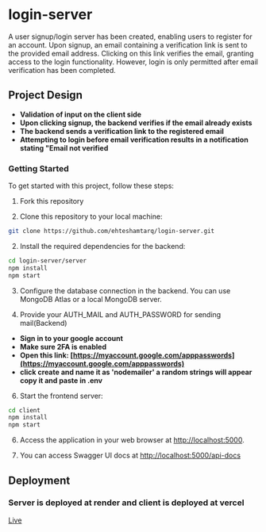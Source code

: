 # login-server
A user signup/login server has been created, enabling users to register for an account. Upon signup, an email containing a verification link is sent to the provided email address. Clicking on this link verifies the email, granting access to the login functionality. However, login is only permitted after email verification has been completed.

## Project Design

- **Validation of input on the client side** 
- **Upon clicking signup, the backend verifies if the email already exists**
- **The backend sends a verification link to the registered email**
- **Attempting to login before email verification results in a notification stating "Email not verified**

### Getting Started

To get started with this project, follow these steps:

1. Fork this repository

1. Clone this repository to your local machine:

```bash
git clone https://github.com/ehteshamtarq/login-server.git
```

2. Install the required dependencies for the backend:

```bash
cd login-server/server
npm install
npm start
```

3. Configure the database connection in the backend. You can use MongoDB Atlas or a local MongoDB server.

4. Provide your AUTH_MAIL and AUTH_PASSWORD for sending mail(Backend)
   
- **Sign in to your google account** 
- **Make sure 2FA is enabled**
- **Open this link: [https://myaccount.google.com/apppasswords](https://myaccount.google.com/apppasswords)**
- **click create and name it as 'nodemailer' a random strings will appear copy it and paste in .env**

6. Start the frontend server:

```bash
cd client
npm install
npm start
```


6. Access the application in your web browser at [http://localhost:5000](http://localhost:5000).

7. You can access Swagger UI docs at [http://localhost:5000/api-docs](http://localhost:5000/api-docs)

## Deployment
### Server is deployed at render and client is deployed at vercel
[Live](https://login-server-jfv6.vercel.app/)
